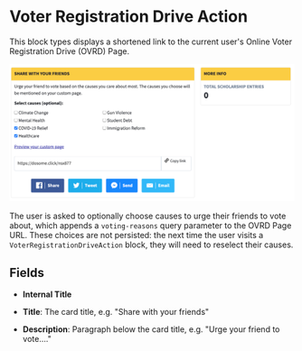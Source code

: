 # Voter Registration Drive Action

This block types displays a shortened link to the current user's Online Voter Registration Drive (OVRD) Page.

![Voter Registration Drive Action](../../.gitbook/assets/voter-registration-drive-action.png)

The user is asked to optionally choose causes to urge their friends to vote about, which appends a `voting-reasons` query parameter to the OVRD Page URL. These choices are not persisted: the next time the user visits a `VoterRegistrationDriveAction` block, they will need to reselect their causes.

## Fields

-   **Internal Title**

-   **Title**: The card title, e.g. "Share with your friends"

-   **Description**: Paragraph below the card title, e.g. "Urge your friend to vote...."
